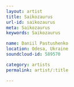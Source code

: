 ```yaml
---
layout: artist
title: Saikozaurus
url-id: saikozaurus
meta: Saikozaurus
keywords: Saikozaurus

name: Daniil Pastushenko
location: Odesa, Ukraine
soundcloud-id: 589570

category: artists
permalink: artist/:title

---
```



